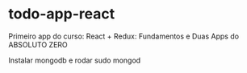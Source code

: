 # todo-app-react
Primeiro app do curso: React + Redux: Fundamentos e Duas Apps do ABSOLUTO ZERO

Instalar mongodb e rodar sudo mongod
